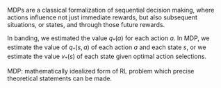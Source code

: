 MDPs are a classical formalization of sequential decision making, where actions influence not just immediate rewards, but also subsequent situations, or states, and through those future rewards.

In banding, we estimated the value $q_*(a)$ for each action $a$. In MDP, we estimate the value of $q_*(s,a)$ of each action $a$ and each state $s$, or we estimate the value $v_*(s)$ of each state given optimal action selections.

MDP: mathematically idealized form of RL problem which precise theoretical statements can be made.